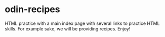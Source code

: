 # odin-recipes

HTML practice with a main index page with several links to practice HTML skills. For example sake, we will be providing recipes. Enjoy!
